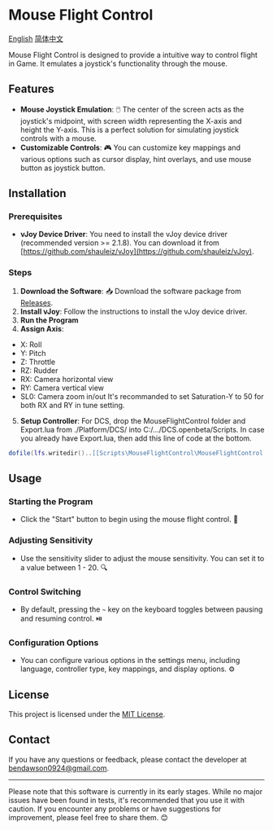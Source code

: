 # Mouse Flight Control

[English](README.md) [简体中文](README-CN.md)

Mouse Flight Control is designed to provide a intuitive way to control flight in Game. It emulates a joystick's functionality through the mouse.

## Features

- **Mouse Joystick Emulation**: 🖱️ The center of the screen acts as the joystick's midpoint, with screen width representing the X-axis and height the Y-axis. This is a perfect solution for simulating joystick controls with a mouse.
- **Customizable Controls**: 🎮 You can customize key mappings and various options such as cursor display, hint overlays, and use mouse button as joystick button.

## Installation

### Prerequisites
- **vJoy Device Driver**: You need to install the vJoy device driver (recommended version >= 2.1.8). You can download it from [https://github.com/shauleiz/vJoy](https://github.com/shauleiz/vJoy).

### Steps
1. **Download the Software**: 📥 Download the software package from [Releases](https://github.com/Dawson924/MouseFlightControl/releases).
2. **Install vJoy**: Follow the instructions to install the vJoy device driver.
3. **Run the Program**
4. **Assign Axis**:
  - X: Roll
  - Y: Pitch
  - Z: Throttle
  - RZ: Rudder
  - RX: Camera horizontal view
  - RY: Camera vertical view
  - SL0: Camera zoom in/out
It's recommanded to set Saturation-Y to 50 for both RX and RY in tune setting.
5. **Setup Controller**: For DCS, drop the MouseFlightControl folder and Export.lua from ./Platform/DCS/ into C:/.../DCS.openbeta/Scripts. In case you already have Export.lua, then add this line of code at the bottom.
```lua
dofile(lfs.writedir()..[[Scripts\MouseFlightControl\MouseFlightControl.lua]]);
```

## Usage

### Starting the Program
- Click the "Start" button to begin using the mouse flight control. 🚀

### Adjusting Sensitivity
- Use the sensitivity slider to adjust the mouse sensitivity. You can set it to a value between 1 - 20. 🔍

### Control Switching
- By default, pressing the `~` key on the keyboard toggles between pausing and resuming control. ⏯️

### Configuration Options
- You can configure various options in the settings menu, including language, controller type, key mappings, and display options. ⚙️

## License

This project is licensed under the [MIT License](https://opensource.org/licenses/MIT).

## Contact

If you have any questions or feedback, please contact the developer at [bendawson0924@gmail.com](mailto:bendawson0924@gmail.com).

---

Please note that this software is currently in its early stages. While no major issues have been found in tests, it's recommended that you use it with caution. If you encounter any problems or have suggestions for improvement, please feel free to share them. 😊
